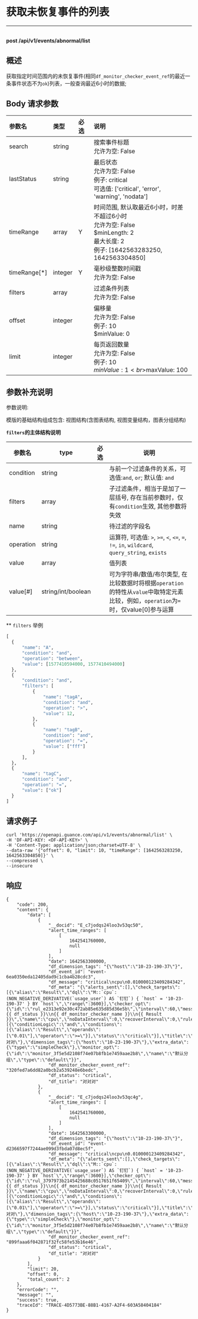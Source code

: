 # 获取未恢复事件的列表

---

<br />**post /api/v1/events/abnormal/list**

## 概述
获取指定时间范围内的未恢复事件(相同`df_monitor_checker_event_ref`的最近一条事件状态不为`ok`)列表，一般查询最近6小时的数据;




## Body 请求参数

| 参数名        | 类型     | 必选   | 说明              |
|:-----------|:-------|:-----|:----------------|
| search | string |  | 搜索事件标题<br>允许为空: False <br> |
| lastStatus | string |  | 最后状态<br>允许为空: False <br>例子: critical <br>可选值: ['critical', 'error', 'warning', 'nodata'] <br> |
| timeRange | array | Y | 时间范围, 默认取最近6小时，时差不超过6小时<br>允许为空: False <br>$minLength: 2 <br>最大长度: 2 <br>例子: [1642563283250, 1642563304850] <br> |
| timeRange[*] | integer | Y | 毫秒级整数时间戳<br>允许为空: False <br> |
| filters | array |  | 过滤条件列表<br>允许为空: False <br> |
| offset | integer |  | 偏移量<br>允许为空: False <br>例子: 10 <br>$minValue: 0 <br> |
| limit | integer |  | 每页返回数量<br>允许为空: False <br>例子: 10 <br>$minValue: 1 <br>$maxValue: 100 <br> |

## 参数补充说明

参数说明:

模版的基础结构组成包含: 视图结构(含图表结构, 视图变量结构，图表分组结构)

**`filters`的主体结构说明**

|  参数名             |   type  | 必选  |          说明          |
|--------------------|----------|----|------------------------|
|condition           |string |  |  与前一个过滤条件的关系，可选值:`and`, `or`; 默认值: `and` |
|filters             |array |  |  子过滤条件，相当于是加了一层括号, 存在当前参数时，仅有`condition`生效, 其他参数将失效|
|name                |string |  |  待过滤的字段名 |
|operation           |string |  |  运算符, 可选值:  `>`, `>=`, `<`, `<=`, `=`, `!=`, `in`, `wildcard`, `query_string`, `exists`|
|value               |array |  |  值列表 |
|value[#]            |string/int/boolean |  | 可为字符串/数值/布尔类型, 在比较数据时将根据`operation`的特性从`value`中取特定元素比较，例如，`operation`为`=`时，仅value[0]参与运算 |

** `filters` 举例

``` python
[
  {
      "name": "A",
      "condition": "and",
      "operation": "between",
      "value": [1577410594000, 1577410494000]
  },
  {
      "condition": "and",
      "filters": [
          {
              "name": "tagA",
              "condition": "and",
              "operation": ">",
              "value": 12,
          },
          {
              "name": "tagB",
              "condition": "and",
              "operation": "=",
              "value": ["fff"]
          }
      ],
  },
  {
      "name": "tagC",
      "condition": "and",
      "operation": "=",
      "value": ["ok"]
  }
]
```




## 请求例子
```shell
curl 'https://openapi.guance.com/api/v1/events/abnormal/list' \
-H 'DF-API-KEY: <DF-API-KEY>' \
-H 'Content-Type: application/json;charset=UTF-8' \
--data-raw '{"offset": 0, "limit": 10, "timeRange": [1642563283250, 1642563304850]}' \
--compressed \
--insecure
```




## 响应
```shell
{
    "code": 200,
    "content": {
        "data": [
            {
                "__docid": "E_c7jodqs24loo3v53qc50",
                "alert_time_ranges": [
                    [
                        1642541760000,
                        null
                    ]
                ],
                "date": 1642563300000,
                "df_dimension_tags": "{\"host\":\"10-23-190-37\"}",
                "df_event_id": "event-6ea0350eda12405dad9c1cba4b28cdc3",
                "df_message": "critical\ncpu\n0.010000123409284342",
                "df_meta": "{\"alerts_sent\":[],\"check_targets\":[{\"alias\":\"Result\",\"dql\":\"M::`cpu`:(NON_NEGATIVE_DERIVATIVE(`usage_user`) AS `钉钉`) { `host` = '10-23-190-37' } BY `host`\",\"range\":3600}],\"checker_opt\":{\"id\":\"rul_e2313e92e30c472ab85e635d85d36e5b\",\"interval\":60,\"message\":\"{{ df_status }}\\n{{ df_monitor_checker_name }}\\n{{ Result }}\",\"name\":\"cpu\",\"noDataInterval\":0,\"recoverInterval\":0,\"rules\":[{\"conditionLogic\":\"and\",\"conditions\":[{\"alias\":\"Result\",\"operands\":[\"0.01\"],\"operator\":\">=\"}],\"status\":\"critical\"}],\"title\":\"对对对\"},\"dimension_tags\":{\"host\":\"10-23-190-37\"},\"extra_data\":{\"type\":\"simpleCheck\"},\"monitor_opt\":{\"id\":\"monitor_3f5e5d2108f74e07b8fb1e7459aae2b8\",\"name\":\"默认分组\",\"type\":\"default\"}}",
                "df_monitor_checker_event_ref": "320fed7a6dd82a0bcb2a539248e6bedc",
                "df_status": "critical",
                "df_title": "对对对"
            },
            {
                "__docid": "E_c7jodqs24loo3v53qc4g",
                "alert_time_ranges": [
                    [
                        1642541760000,
                        null
                    ]
                ],
                "date": 1642563300000,
                "df_dimension_tags": "{\"host\":\"10-23-190-37\"}",
                "df_event_id": "event-d2366597f7244ae099d3fbda07d8ec5f",
                "df_message": "critical\ncpu\n0.010000123409284342",
                "df_meta": "{\"alerts_sent\":[],\"check_targets\":[{\"alias\":\"Result\",\"dql\":\"M::`cpu`:(NON_NEGATIVE_DERIVATIVE(`usage_user`) AS `钉钉`) { `host` = '10-23-190-37' } BY `host`\",\"range\":3600}],\"checker_opt\":{\"id\":\"rul_3797973b2145425688c0517651f65409\",\"interval\":60,\"message\":\"{{ df_status }}\\n{{ df_monitor_checker_name }}\\n{{ Result }}\",\"name\":\"cpu\",\"noDataInterval\":0,\"recoverInterval\":0,\"rules\":[{\"conditionLogic\":\"and\",\"conditions\":[{\"alias\":\"Result\",\"operands\":[\"0.01\"],\"operator\":\">=\"}],\"status\":\"critical\"}],\"title\":\"对对对\"},\"dimension_tags\":{\"host\":\"10-23-190-37\"},\"extra_data\":{\"type\":\"simpleCheck\"},\"monitor_opt\":{\"id\":\"monitor_3f5e5d2108f74e07b8fb1e7459aae2b8\",\"name\":\"默认分组\",\"type\":\"default\"}}",
                "df_monitor_checker_event_ref": "899faaa6f042871f32fc58fe53b16e46",
                "df_status": "critical",
                "df_title": "对对对"
            }
        ],
        "limit": 20,
        "offset": 0,
        "total_count": 2
    },
    "errorCode": "",
    "message": "",
    "success": true,
    "traceId": "TRACE-4D5773BE-88B1-4167-A2F4-603A58404184"
} 
```




